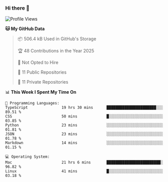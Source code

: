 ### Hi there 👋

<!--
**huayuan4396/huayuan4396** is a ✨ _special_ ✨ repository because its `README.md` (this file) appears on your GitHub profile.

Here are some ideas to get you started:

- 🔭 I’m currently working on ...
- 🌱 I’m currently learning ...
- 👯 I’m looking to collaborate on ...
- 🤔 I’m looking for help with ...
- 💬 Ask me about ...
- 📫 How to reach me: ...
- 😄 Pronouns: ...
- ⚡ Fun fact: ...
-->

<!--START_SECTION:waka-->
![Profile Views](http://img.shields.io/badge/Profile%20Views-2-blue)

**🐱 My GitHub Data** 

> 📦 506.4 kB Used in GitHub's Storage 
 > 
> 🏆 48 Contributions in the Year 2025
 > 
> 🚫 Not Opted to Hire
 > 
> 📜 11 Public Repositories 
 > 
> 🔑 11 Private Repositories 
 > 
📊 **This Week I Spent My Time On** 

```text
💬 Programming Languages: 
TypeScript               19 hrs 30 mins      ██████████████████████░░░   89.51 % 
CSS                      50 mins             █░░░░░░░░░░░░░░░░░░░░░░░░   03.85 % 
Python                   23 mins             ░░░░░░░░░░░░░░░░░░░░░░░░░   01.81 % 
JSON                     23 mins             ░░░░░░░░░░░░░░░░░░░░░░░░░   01.78 % 
Markdown                 14 mins             ░░░░░░░░░░░░░░░░░░░░░░░░░   01.15 % 

💻 Operating System: 
Mac                      21 hrs 6 mins       ████████████████████████░   96.82 % 
Linux                    41 mins             █░░░░░░░░░░░░░░░░░░░░░░░░   03.18 % 
```


<!--END_SECTION:waka-->
